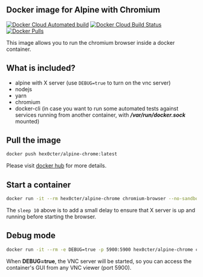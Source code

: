 
## Docker image for Alpine with Chromium
[![Docker Cloud Automated build](https://img.shields.io/docker/cloud/automated/hex0cter/alpine-chrome)](https://hub.docker.com/r/hex0cter/alpine-chrome/builds)
[![Docker Cloud Build Status](https://img.shields.io/docker/cloud/build/hex0cter/alpine-chrome)](https://hub.docker.com/r/hex0cter/alpine-chrome/builds)
[![Docker Pulls](https://img.shields.io/docker/pulls/hex0cter/alpine-chrome)](https://hub.docker.com/r/hex0cter/alpine-chrome)

This image allows you to run the chromium browser inside a docker container.

## What is included?
* alpine with X server (use `DEBUG=true` to turn on the vnc server)
* nodejs
* yarn
* chromium
* docker-cli (in case you want to run some automated tests against services running from another container, with ***/var/run/docker.sock*** mounted)

## Pull the image
```bash
docker push hex0cter/alpine-chrome:latest
```
Please visit [docker hub](https://hub.docker.com/repository/docker/hex0cter/alpine-chrome) for more details.

## Start a container
```bash
docker run -it --rm hex0cter/alpine-chrome chromium-browser --no-sandbox
```
The `sleep 10` above is to add a small delay to ensure that X server is up and running before starting the browser.

## Debug mode
```bash
docker run -it --rm -e DEBUG=true -p 5900:5900 hex0cter/alpine-chrome chromium-browser --no-sandbox
```
When **DEBUG=true**, the VNC server will be started, so you can access the container's GUI from any VNC viewer (port 5900).
